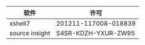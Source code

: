 | 软件           | 许可                 |
| -------------- | -------------------- |
| xshell7        | 201211-117008-018839 |
| source insight | S4SR-KDZH-YXUR-ZW95  |